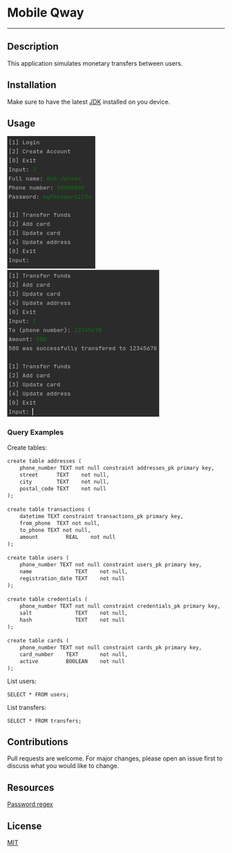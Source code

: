 # Mobile Qway

---

## Description
This application simulates monetary transfers between users.

## Installation
Make sure to have the latest [JDK](https://www.oracle.com/java/technologies/javase/jdk15-archive-downloads.html) installed on you device.

## Usage
![](./assets/story_1.png)
![](./assets/story_2.png)

### Query Examples
Create tables:
```sqlite
create table addresses (
    phone_number TEXT not null constraint addresses_pk primary key,
    street      TEXT    not null,
    city        TEXT    not null,
    postal_code TEXT    not null
);

create table transactions (
    datetime TEXT constraint transactions_pk primary key,
    from_phone  TEXT not null,
    to_phone TEXT not null,
    amount         REAL    not null
);

create table users (
    phone_number TEXT not null constraint users_pk primary key,
    name              TEXT    not null,
    registration_date TEXT    not null
);

create table credentials (
    phone_number TEXT not null constraint credentials_pk primary key,
    salt              TEXT    not null,
    hash              TEXT    not null
);

create table cards (
    phone_number TEXT not null constraint cards_pk primary key,
    card_number    TEXT       not null,
    active         BOOLEAN    not null
);
```
List users:
```sqlite
SELECT * FROM users;
```
List transfers:
```sqlite
SELECT * FROM transfers;
```

## Contributions
Pull requests are welcome. For major changes, please open an issue first to discuss what you would like to change.

## Resources
[Password regex](https://stackoverflow.com/questions/19605150/regex-for-password-must-contain-at-least-eight-characters-at-least-one-number-a)

## License
[MIT](https://choosealicense.com/licenses/mit/)